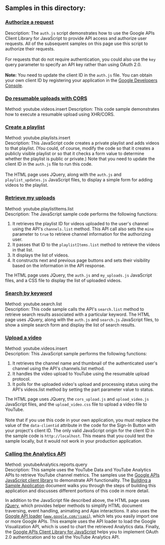 ## Samples in this directory:

### [Authorize a request](/youtube/api-samples/blob/master/javascript/auth.js)

Description: The <code>auth.js</code> script demonstrates how to use the Google APIs Client Library for JavaScript
to provide API access and authorize user requests. All of the subsequent samples on this page use this script to
authorize their requests.<br><br>
For requests that do not require authentication, you could also use the
<code>key</code> query parameter to specify an API key rather than using OAuth 2.0.<br><br>
<strong>Note:</strong> You need to update the client ID in the <code>auth.js</code> file. You can obtain your own
client ID by registering your application in the
<a href="https://console.developers.google.com">Google Developers Console</a>.

### [Do resumable uploads with CORS](/youtube/api-samples/blob/master/javascript/cors_upload.js)

Method: youtube.videos.insert
Description: This code sample demonstrates how to execute a resumable upload using XHR/CORS.

### [Create a playlist](/youtube/api-samples/blob/master/javascript/playlist_updates.js)

Method: youtube.playlists.insert<br>
Description: This JavaScript code creates a private playlist and adds videos to that playlist. (You could, of course, modify the code so that it creates a publicly visible playlist or so that it checks a form value to determine whether the playlist is
public or private.) Note that you need to update the client ID in the <code>auth.js</code> file to run this code.<br><br>The HTML page uses JQuery, along with the <code>auth.js</code> and <code>playlist_updates.js</code> JavaScript files, to display a simple form for adding videos to the playlist.

### [Retrieve my uploads](/youtube/api-samples/blob/master/javascript/my_uploads.js)

Method: youtube.playlistItems.list<br>
Description: The JavaScript sample code performs the following functions:<br>
<ol>
  <li>It retrieves the playlist ID for videos uploaded to the user's channel using the API's <code>channels.list</code> method. This API call also sets the <code>mine</code> parameter to <code>true</code> to retrieve channel information for the authorizing user.</li>
  <li>It passes that ID to the <code>playlistItems.list</code> method to retrieve the videos in that list.</li>
  <li>It displays the list of videos.</li>
  <li>It constructs next and previous page buttons and sets their visibility based on the information in the API response.</li>
</ol>

The HTML page uses JQuery, the <code>auth.js</code> and <code>my_uploads.js</code> JavaScript files, and a CSS file to display the list of uploaded videos.

### [Search by keyword](/youtube/api-samples/blob/master/javascript/search.js)

Method: youtube.search.list<br>
Description: This code sample calls the API's <code>search.list</code> method to retrieve search results associated
with a particular keyword. The HTML page uses JQuery, along with the <code>auth.js</code> and <code>search.js</code> JavaScript files, to show a simple search form and display the list of search results.

### [Upload a video](/youtube/api-samples/blob/master/javascript/upload_video.js)

Method: youtube.videos.insert<br>
Description: This JavaScript sample performs the following functions:<br>
<ol>
  <li>It retrieves the channel name and thumbnail of the authenticated user's channel using the API's channels.list method.</li>
  <li>It handles the video upload to YouTube using the resumable upload protocol.</li>
  <li>It polls for the uploaded video's upload and processing status using the API's videos.list method by setting the part parameter value to status.</li>
</ol>

The HTML page uses JQuery, the <code>cors_upload.js</code> and <code>upload_video.js</code> JavaScript files, and the
<code>upload_video.css</code> file to upload a video file to YouTube.<br><br>Note that if you use this code in your own application, you must replace the value of the <code>data-clientid</code> attribute in the code for the Sign-In Button
with your project's client ID. The only valid JavaScript origin for the client ID in the sample code is
<code>http://localhost</code>. This means that you could test the sample locally, but it would not work in your
production application.

### [Calling the Analytics API](/youtube/api-samples/blob/master/javascript/analytics_codelab.js)

Method: youtubeAnalytics.reports.query<br>
Description: This sample uses the YouTube Data and YouTube Analytics APIs to retrieve YouTube channel metrics.
The samples use the <a target="_blank" href="/api-client-library/javascript/">Google APIs JavaScript client library</a>
to demonstrate API functionality. The <a href="/youtube/analytics/v1/sample-application">Building a Sample Application</a>
document walks you through the steps of building this application and discusses different portions of this code in more 
detail.

In addition to the JavaScript file described above, the HTML page uses <a href="http://jquery.com">jQuery</a>, which
provides helper methods to simplify HTML document traversing, event handling, animating and Ajax interactions. It also
uses the <a href="https://developers.google.com/loader/">Google API loader</a> (<code>www.google.com/jsapi</code>),
which lets you easily import one or more Google APIs. This example uses the API loader to load the Google Visualization API,
which is used to chart the retrieved Analytics data. Finally, the
<a href="/api-client-library/javascript/features/authentication">Google APIs Client Library for JavaScript</a>
helps you to implement OAuth 2.0 authentication and to call the YouTube Analytics API.
